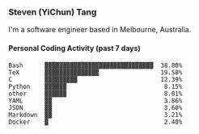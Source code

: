### Steven (YiChun) Tang

I'm a software engineer based in Melbourne, Australia.

#### Personal Coding Activity (past 7 days)
```
Bash      ▓▓▓▓▓▓▓▓▓▓▓▓▓▓▓▓▓▓▓▓▓▓▓▓▓▓▓▓▓▓  38.80%
TeX       ▓▓▓▓▓▓▓▓▓▓▓▓▓▓▓                 19.58%
C         ▓▓▓▓▓▓▓▓▓                       12.39%
Python    ▓▓▓▓▓▓                           8.15%
other     ▓▓▓▓▓▓                           8.01%
YAML      ▓▓                               3.86%
JSON      ▓▓                               3.60%
Markdown  ▓▓                               3.21%
Docker    ▓                                2.40%
```

